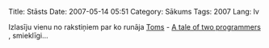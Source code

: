 Title: Stāsts
Date: 2007-05-14 05:51
Category: Sākums
Tags: 2007
Lang: lv

Izlasīju vienu no rakstiņiem par ko runāja [Toms](http://pointless.lv/2007/05/12/sis-tas-lasams-par-datoriem-un-programmesanu) - [A tale of two programmers](http://www.csd.uwo.ca/staff/magi/personal/humour/Computer_Audience/The%20Parable%20of%20the%20Two%20Programmers.html) , smieklīgi...
